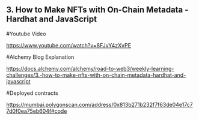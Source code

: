 ## 3. How to Make NFTs with On-Chain Metadata - Hardhat and JavaScript
#Youtube Video

https://www.youtube.com/watch?v=8FJvY4zXvPE

#Alchemy Blog Explanation

https://docs.alchemy.com/alchemy/road-to-web3/weekly-learning-challenges/3.-how-to-make-nfts-with-on-chain-metadata-hardhat-and-javascript

#Deployed contracts

https://mumbai.polygonscan.com/address/0x813b271b232f7f63de04e17c77d0f0ea75eb604f#code
